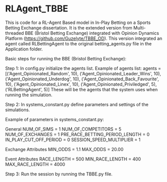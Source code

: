 # RLAgent_TBBE
This is code for a RL-Agent Based model in In-Play Betting on a Sports Betting Exchange dissertation.
It is the extended version from Multi-threaded BBE (Bristol Betting Exchange) integrated with Opinion Dynamics Platform (https://github.com/Guzelyte/TBBE_OD).
This version integrated an agent called RLBettingAgent to the original betting_agents.py file in the Application folder. 

Basic steps for running the BBE (Bristol Betting Exchange):

Step 1: In config.py initialize the agents list.
Example of agents list:
agents = [('Agent_Opinionated_Random', 10), ('Agent_Opinionated_Leader_Wins', 10), ('Agent_Opinionated_Underdog', 10), ('Agent_Opinionated_Back_Favourite', 10), ('Agent_Opinionated_Linex', 10), ('Agent_Opinionated_Priviledged', 5), ('RLBettingAgent', 5)]
These will be the agents that the system uses when running the simulation.

Step 2: In systems_constant.py define parameters and settings of the simulations.

Example of parameters in systems_constant.py:

General
NUM_OF_SIMS = 1
NUM_OF_COMPETITORS = 5
NUM_OF_EXCHANGES = 1
PRE_RACE_BETTING_PERIOD_LENGTH = 0
IN_PLAY_CUT_OFF_PERIOD = 0
SESSION_SPEED_MULTIPLIER = 1

Exchange Attributes
MIN_ODDS = 1.1
MAX_ODDS = 20.00

Event Attributes
RACE_LENGTH = 500
MIN_RACE_LENGTH = 400
MAX_RACE_LENGTH = 4000

Step 3: Run the session by running the TBBE.py file.


